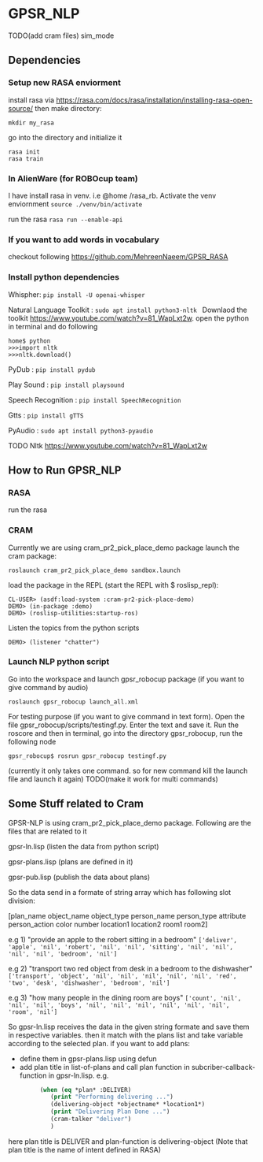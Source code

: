 # GPSR_NLP
TODO(add cram files) sim_mode
## Dependencies
### Setup new RASA enviorment 
install rasa via https://rasa.com/docs/rasa/installation/installing-rasa-open-source/
then make directory: 
```
mkdir my_rasa
```
go into the directory and initialize it
```
rasa init
rasa train
```
### In AlienWare (for ROBOcup team)
I have install rasa in venv. i.e @home /rasa_rb. Activate the venv enviornment
```source ./venv/bin/activate```

run the rasa
```rasa run --enable-api```

### If you want to add words in vocabulary
checkout following https://github.com/MehreenNaeem/GPSR_RASA

### Install python dependencies
Whispher:
```pip install -U openai-whisper```

Natural Language Toolkit :
```sudo apt install python3-nltk ```
Downlaod the toolkit https://www.youtube.com/watch?v=81_WapLxt2w. open the python in terminal and do following
```
home$ python
>>>import nltk
>>>nltk.download()
```

PyDub :
```pip install pydub```

Play Sound :
```pip install playsound```

Speech Recognition :
```pip install SpeechRecognition```

Gtts :
```pip install gTTS```

PyAudio :
```sudo apt install python3-pyaudio```

TODO Nltk https://www.youtube.com/watch?v=81_WapLxt2w

## How to Run GPSR_NLP 
### RASA 
run the rasa

### CRAM 
Currently we are using cram_pr2_pick_place_demo package launch the cram package:
```
roslaunch cram_pr2_pick_place_demo sandbox.launch
```
load the package in the REPL (start the REPL with $ roslisp_repl):
```
CL-USER> (asdf:load-system :cram-pr2-pick-place-demo)
DEMO> (in-package :demo)
DEMO> (roslisp-utilities:startup-ros)
```
Listen the topics from the python scripts
```
DEMO> (listener "chatter")
```
### Launch NLP python script

Go into the workspace and launch gpsr_robocup package (if you want to give command by audio)
```
roslaunch gpsr_robocup launch_all.xml
```
For testing purpose (if you want to give command in text form).
Open the file gpsr_robocup/scripts/testingf.py. Enter the text and save it.
Run the roscore and then in terminal, go into the directory gpsr_robocup, run the following node
```
gpsr_robocup$ rosrun gpsr_robocup testingf.py
```
(currently it only takes one command. so for new command kill the launch file and launch it again)
TODO(make it work for multi commands)

## Some Stuff related to Cram
GPSR-NLP is using cram_pr2_pick_place_demo package. Following are the files that are related to it

gpsr-ln.lisp (listen the data from python script)

gpsr-plans.lisp (plans are defined in it)

gpsr-pub.lisp (publish the data about plans)

So the data send in a formate of string array which has following slot division:

[plan_name object_name object_type person_name person_type attribute person_action color number location1 location2 room1 room2]

e.g 1) "provide an apple to the robert sitting in a bedroom"
```['deliver', 'apple', 'nil', 'robert', 'nil', 'nil', 'sitting', 'nil', 'nil', 'nil', 'nil', 'bedroom', 'nil']```

e.g 2) "transport two red object from desk in a bedroom to the dishwasher"
```['transport', 'object', 'nil', 'nil', 'nil', 'nil', 'nil', 'red', 'two', 'desk', 'dishwasher', 'bedroom', 'nil']```

e.g 3) "how many people in the dining room are boys"
```['count', 'nil', 'nil', 'nil', 'boys', 'nil', 'nil', 'nil', 'nil', 'nil', 'nil', 'room', 'nil']```


So gpsr-ln.lisp receives the data in the given string formate and save them in respective variables. then it match with the plans list and take variable according to the selected plan.
if you want to add plans:
- define them in gpsr-plans.lisp using defun
- add plan title in list-of-plans and call plan function in subcriber-callback-function in gpsr-ln.lisp. e.g.
``` lisp = 
		 (when (eq *plan* :DELIVER)
		 	(print "Performing delivering ...")
			(delivering-object *objectname* *location1*)
			(print "Delivering Plan Done ...")
			(cram-talker "deliver")
			)
```
here plan title is DELIVER and plan-function is delivering-object (Note that plan title is the name of intent defined in RASA)
